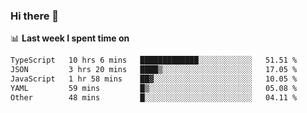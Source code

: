 ### Hi there 👋

<!--
**DBvc/DBvc** is a ✨ _special_ ✨ repository because its `README.md` (this file) appears on your GitHub profile.

Here are some ideas to get you started:

- 🔭 I’m currently working on ...
- 🌱 I’m currently learning ...
- 👯 I’m looking to collaborate on ...
- 🤔 I’m looking for help with ...
- 💬 Ask me about ...
- 📫 How to reach me: ...
- 😄 Pronouns: ...
- ⚡ Fun fact: ...
-->

📊 **Last week I spent time on**
<!--START_SECTION:waka-->

```txt
TypeScript   10 hrs 6 mins   █████████████░░░░░░░░░░░░   51.51 %
JSON         3 hrs 20 mins   ████▒░░░░░░░░░░░░░░░░░░░░   17.05 %
JavaScript   1 hr 58 mins    ██▓░░░░░░░░░░░░░░░░░░░░░░   10.05 %
YAML         59 mins         █▒░░░░░░░░░░░░░░░░░░░░░░░   05.08 %
Other        48 mins         █░░░░░░░░░░░░░░░░░░░░░░░░   04.11 %
```

<!--END_SECTION:waka-->
